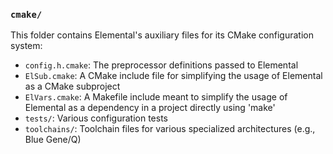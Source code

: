 ### `cmake/`

This folder contains Elemental's auxiliary files for its CMake configuration
system:

-  `config.h.cmake`: The preprocessor definitions passed to Elemental
-  `ElSub.cmake`: A CMake include file for simplifying the usage of
   Elemental as a CMake subproject
-  `ElVars.cmake`: A Makefile include meant to simplify the usage of
   Elemental as a dependency in a project directly using 'make'
-  `tests/`: Various configuration tests
-  `toolchains/`: Toolchain files for various specialized architectures 
   (e.g., Blue Gene/Q)
